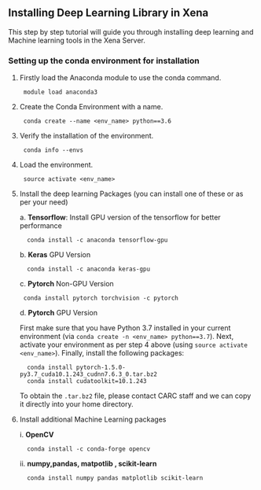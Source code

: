 ## Installing Deep Learning Library in Xena ##

This step by step tutorial will guide you through installing deep learning and Machine learning tools in the Xena Server.

### Setting up the conda environment for installation ###

1. Firstly load the Anaconda module to use the conda command.

	 	module load anaconda3

2. Create the Conda Environment with a name.
 
	 	conda create --name <env_name> python==3.6

3. Verify the installation of the environment.

		conda info --envs	


4. Load the environment.

	 	source activate <env_name> 


5. Install the deep learning Packages (you can install one of these or as per your need)
	
	a.  **Tensorflow**: Install GPU version of the 	tensorflow for better performance

		 conda install -c anaconda tensorflow-gpu

	b.  **Keras**  GPU Version 

		 conda install -c anaconda keras-gpu  

	c.   **Pytorch** Non-GPU Version

		conda install pytorch torchvision -c pytorch
		 
	d.   **Pytorch** GPU Version

	First make sure that you have Python 3.7 installed in your current environment (via `conda create -n <env_name> python==3.7`). Next, activate your environment as per step 4 above (using `source activate <env_name>`). Finally, install the following packages:
		 
		 conda install pytorch-1.5.0-py3.7_cuda10.1.243_cudnn7.6.3_0.tar.bz2
		 conda install cudatoolkit=10.1.243

	To obtain the `.tar.bz2` file, please contact CARC staff and we can copy it directly into your home directory.

6. Install additional Machine Learning packages
	
	i.  **OpenCV**

		 conda install -c conda-forge opencv 

	ii. **numpy,pandas, matpotlib , scikit-learn**

		 conda install numpy pandas matplotlib scikit-learn 
